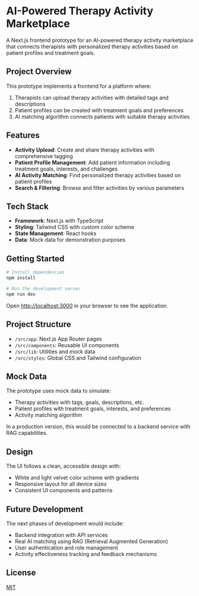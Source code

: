 # AI-Powered Therapy Activity Marketplace

A Next.js frontend prototype for an AI-powered therapy activity marketplace that connects therapists with personalized therapy activities based on patient profiles and treatment goals.

## Project Overview

This prototype implements a frontend for a platform where:

1. Therapists can upload therapy activities with detailed tags and descriptions
2. Patient profiles can be created with treatment goals and preferences
3. AI matching algorithm connects patients with suitable therapy activities

## Features

- **Activity Upload**: Create and share therapy activities with comprehensive tagging
- **Patient Profile Management**: Add patient information including treatment goals, interests, and challenges
- **AI Activity Matching**: Find personalized therapy activities based on patient profiles
- **Search & Filtering**: Browse and filter activities by various parameters

## Tech Stack

- **Framework**: Next.js with TypeScript
- **Styling**: Tailwind CSS with custom color scheme
- **State Management**: React hooks
- **Data**: Mock data for demonstration purposes

## Getting Started

```bash
# Install dependencies
npm install

# Run the development server
npm run dev
```

Open [http://localhost:3000](http://localhost:3000) in your browser to see the application.

## Project Structure

- `/src/app`: Next.js App Router pages
- `/src/components`: Reusable UI components
- `/src/lib`: Utilities and mock data
- `/src/styles`: Global CSS and Tailwind configuration

## Mock Data

The prototype uses mock data to simulate:
- Therapy activities with tags, goals, descriptions, etc.
- Patient profiles with treatment goals, interests, and preferences
- Activity matching algorithm

In a production version, this would be connected to a backend service with RAG capabilities.

## Design

The UI follows a clean, accessible design with:
- White and light velvet color scheme with gradients
- Responsive layout for all device sizes
- Consistent UI components and patterns

## Future Development

The next phases of development would include:
- Backend integration with API services
- Real AI matching using RAG (Retrieval Augmented Generation)
- User authentication and role management
- Activity effectiveness tracking and feedback mechanisms

## License

[MIT](LICENSE)
